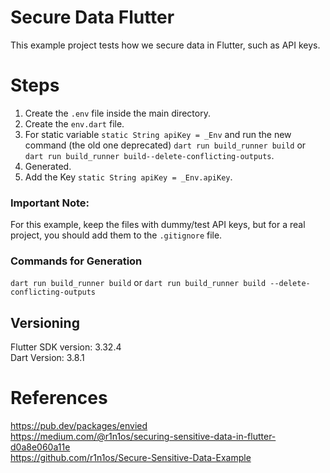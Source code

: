 # Secure Data Flutter

This example project tests how we secure data in Flutter, such as API keys.

# Steps

1) Create the `.env` file inside the main directory.
2) Create the `env.dart` file.
3) For static variable ```static String apiKey = _Env``` and run the new command (the old one
   deprecated) `dart run build_runner build` or
   `dart run build_runner build--delete-conflicting-outputs`.
4) Generated.
5) Add the Key ```static String apiKey = _Env.apiKey```.

### Important Note:

For this example, keep the files with dummy/test API keys, but for a real project, you should add
them to the `.gitignore` file.

### Commands for Generation

`dart run build_runner build` or `dart run build_runner build --delete-conflicting-outputs`

## Versioning

Flutter SDK version: 3.32.4 <br />
Dart Version: 3.8.1 <br />

# References

https://pub.dev/packages/envied <br />
https://medium.com/@r1n1os/securing-sensitive-data-in-flutter-d0a8e060a11e <br />
https://github.com/r1n1os/Secure-Sensitive-Data-Example <br />

